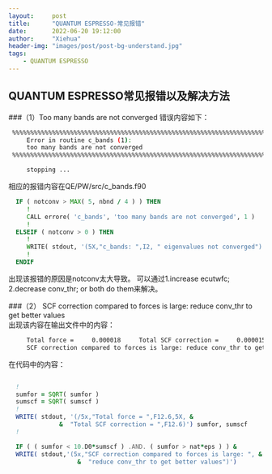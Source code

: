 ```yaml
---
layout:     post
title:      "QUANTUM ESPRESSO-常见报错"
date:       2022-06-20 19:12:00
author:     "Xiehua"
header-img: "images/post/post-bg-understand.jpg"
tags:
    - QUANTUM ESPRESSO
---
```


## QUANTUM ESPRESSO常见报错以及解决方法

###（1）Too many bands are not converged
错误内容如下：  
```bash
 %%%%%%%%%%%%%%%%%%%%%%%%%%%%%%%%%%%%%%%%%%%%%%%%%%%%%%%%%%%%%%%%%%%%%%%%%%%%%%
     Error in routine c_bands (1):
     too many bands are not converged
 %%%%%%%%%%%%%%%%%%%%%%%%%%%%%%%%%%%%%%%%%%%%%%%%%%%%%%%%%%%%%%%%%%%%%%%%%%%%%%

     stopping ...
```

相应的报错内容在QE/PW/src/c_bands.f90
```fortran  
  IF ( notconv > MAX( 5, nbnd / 4 ) ) THEN
     !
     CALL errore( 'c_bands', 'too many bands are not converged', 1 )
     !
  ELSEIF ( notconv > 0 ) THEN
     !
     WRITE( stdout, '(5X,"c_bands: ",I2, " eigenvalues not converged")' ) notconv
     !
  ENDIF
```
出现该报错的原因是notconv太大导致。
可以通过1.increase ecutwfc; 2.decrease conv_thr; or both do them来解决。

###（2） SCF correction compared to forces is large: reduce conv_thr to get better values  
出现该内容在输出文件中的内容：  
```bash
     Total force =     0.000018     Total SCF correction =     0.000015
     SCF correction compared to forces is large: reduce conv_thr to get better values
```

在代码中的内容：  

```fortran  

  !
  sumfor = SQRT( sumfor )
  sumscf = SQRT( sumscf )
  !
  WRITE( stdout, '(/5x,"Total force = ",F12.6,5X, &
              &  "Total SCF correction = ",F12.6)') sumfor, sumscf
  !

  IF ( ( sumfor < 10.D0*sumscf ) .AND. ( sumfor > nat*eps ) ) &
  WRITE( stdout,'(5x,"SCF correction compared to forces is large: ", &
                   &  "reduce conv_thr to get better values")')
```  